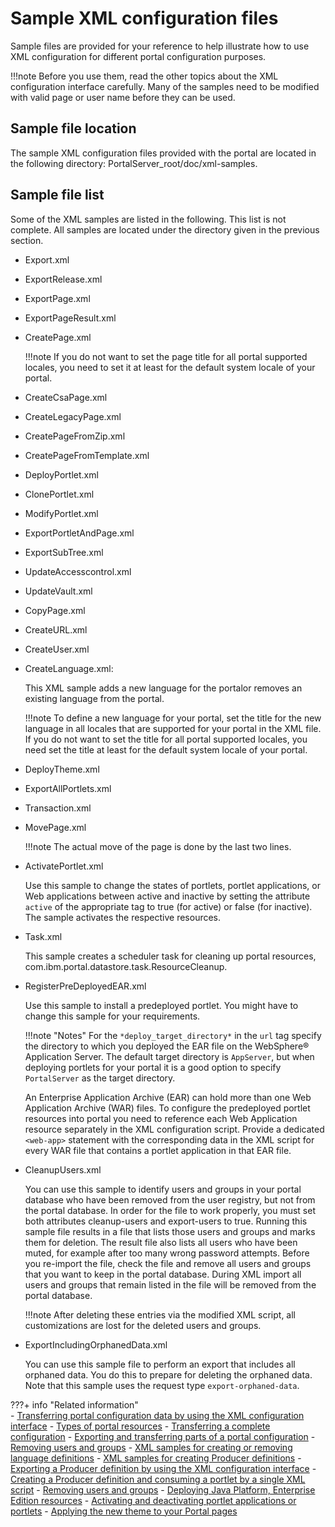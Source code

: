 # Sample XML configuration files

Sample files are provided for your reference to help illustrate how to use XML configuration for different portal configuration purposes.

!!!note
    Before you use them, read the other topics about the XML configuration interface carefully. Many of the samples need to be modified with valid page or user name before they can be used.

## Sample file location

The sample XML configuration files provided with the portal are located in the following directory: PortalServer_root/doc/xml-samples.

## Sample file list

Some of the XML samples are listed in the following. This list is not complete. All samples are located under the directory given in the previous section.

-   Export.xml
-   ExportRelease.xml
-   ExportPage.xml
-   ExportPageResult.xml
-   CreatePage.xml

    !!!note
        If you do not want to set the page title for all portal supported locales, you need to set it at least for the default system locale of your portal.

-   CreateCsaPage.xml
-   CreateLegacyPage.xml
-   CreatePageFromZip.xml
-   CreatePageFromTemplate.xml
-   DeployPortlet.xml
-   ClonePortlet.xml
-   ModifyPortlet.xml
-   ExportPortletAndPage.xml
-   ExportSubTree.xml
-   UpdateAccesscontrol.xml
-   UpdateVault.xml
-   CopyPage.xml
-   CreateURL.xml
-   CreateUser.xml
-   CreateLanguage.xml:

    This XML sample adds a new language for the portalor removes an existing language from the portal.

    !!!note
        To define a new language for your portal, set the title for the new language in all locales that are supported for your portal in the XML file. If you do not want to set the title for all portal supported locales, you need set the title at least for the default system locale of your portal.

-   DeployTheme.xml
-   ExportAllPortlets.xml
-   Transaction.xml
-   MovePage.xml

    !!!note
    The actual move of the page is done by the last two lines.

-   ActivatePortlet.xml

    Use this sample to change the states of portlets, portlet applications, or Web applications between active and inactive by setting the attribute `active` of the appropriate tag to true (for active) or false (for inactive). The sample activates the respective resources.

-   Task.xml

    This sample creates a scheduler task for cleaning up portal resources, com.ibm.portal.datastore.task.ResourceCleanup.

-   RegisterPreDeployedEAR.xml

    Use this sample to install a predeployed portlet. You might have to change this sample for your requirements.

    !!!note "Notes"
        For the `*deploy_target_directory*` in the `url` tag specify the directory to which you deployed the EAR file on the WebSphere® Application Server. The default target directory is `AppServer`, but when deploying portlets for your portal it is a good option to specify `PortalServer` as the target directory.

    An Enterprise Application Archive (EAR) can hold more than one Web Application Archive (WAR) files. To configure the predeployed portlet resources into portal you need to reference each Web Application resource separately in the XML configuration script. Provide a dedicated `<web-app>` statement with the corresponding data in the XML script for every WAR file that contains a portlet application in that EAR file.

-   CleanupUsers.xml

    You can use this sample to identify users and groups in your portal database who have been removed from the user registry, but not from the portal database. In order for the file to work properly, you must set both attributes cleanup-users and export-users to true. Running this sample file results in a file that lists those users and groups and marks them for deletion. The result file also lists all users who have been muted, for example after too many wrong password attempts. Before you re-import the file, check the file and remove all users and groups that you want to keep in the portal database. During XML import all users and groups that remain listed in the file will be removed from the portal database.

    !!!note
        After deleting these entries via the modified XML script, all customizations are lost for the deleted users and groups.

-   ExportIncludingOrphanedData.xml

    You can use this sample file to perform an export that includes all orphaned data. You do this to prepare for deleting the orphaned data. Note that this sample uses the request type `export-orphaned-data`.



???+ info "Related information"  
    -   [Transferring portal configuration data by using the XML configuration interface](../../../portal_admin_tools/xml_config_interface/working_xml_config_interface/using_xml_config_cmd_line/transfer_portal_cfg_using_xml_config_int/index.md)
    -   [Types of portal resources](../../../portal_admin_tools/xml_config_interface/xml_config_ref/types_portal_resources/adxmlref_resrc_types.md)
    -   [Transferring a complete configuration](../../../portal_admin_tools/xml_config_interface/working_xml_config_interface/using_xml_config_cmd_line/transfer_portal_cfg_using_xml_config_int/adxmltsk_xfer_compl_cfg.md)
    -   [Exporting and transferring parts of a portal configuration](../../../portal_admin_tools/xml_config_interface/working_xml_config_interface/using_xml_config_cmd_line/transfer_portal_cfg_using_xml_config_int/adxmltsk_xfer_partl_cfg.md)
    -   [Removing users and groups](../../../portal_admin_tools/xml_config_interface/working_xml_config_interface/using_xml_config_cmd_line/adxmltsk_del_usrs_grps.md)
    -   [XML samples for creating or removing language definitions](../../../portal_admin_tools/language_support/supporting_new_language/adxmlsmp_lang.md)
    -   [XML samples for creating Producer definitions](../../../../../extend_dx/portlets_development/usage/wsrp/portal_wsrp_consumer/working_with_producer_def/using_xml_cfg_work_with_prod_def/using_xml_cfg_create_prod_def/wsrpr_cons_crtprd_samp1.md)
    -   [Exporting a Producer definition by using the XML configuration interface](../../../../../extend_dx/portlets_development/usage/wsrp/portal_wsrp_consumer/working_with_producer_def/using_xml_cfg_work_with_prod_def/wsrpt_cons_expprd_xml.md)
    -   [Creating a Producer definition and consuming a portlet by a single XML script](../../../../../extend_dx/portlets_development/usage/wsrp/portal_wsrp_consumer/consuming_portlets_consumer_portal/using_xml_cfg/wsrpt_cons_singl_xml.md)
    -   [Removing users and groups](../../../portal_admin_tools/xml_config_interface/working_xml_config_interface/using_xml_config_cmd_line/adxmltsk_del_usrs_grps.md)
    -   [Deploying Java Platform, Enterprise Edition resources](../../../../../extend_dx/portlets_development/mng_portlets_apps_widgets/j2ee.md)
    -   [Activating and deactivating portlet applications or portlets](../../../../../extend_dx/portlets_development/mng_portlets_apps_widgets/portletapps_activate.md)
    -   [Applying the new theme to your Portal pages](../../../../../deployment/manage/migrate/next_steps/post_mig_activities/theme_task/mig_post_apply_theme.md)